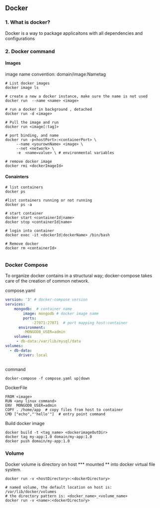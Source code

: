 ## Docker

### 1. What is docker?

Docker is a way to package applicaitons with all dependencies and configurations



### 2. Docker command

#### Images

image name convention: domain/image:Nametag

```shell
# List docker images
docker image ls

# create a new a docker instance, make sure the name is not used
docker run  --name <name> <image> 

# run a docker in background , detached
docker run -d <image>

# Pull the image and run
docker run <image[:tag]>

# port binding, and name
docker run -p<hostPort>:<containerPort> \
     --name <yourownName> <image> \
     --net <network> \
     -e  <name=value> \ # environmental variables 
     
# remove docker image
docker rmi <dockerImageId>

```

#### Conainters

```shell
# list containers
docker ps

#list containers running or not running
docker ps -a

# start container
docker start <containerId|name>
docker stop <containerId|name>

# login into container
docker exec -it <dockerId|dockerName> /bin/bash

# Remove docker
docker rm <containerId>


```



### Docker Compose

To organize docker contains in a structural way; docker-compose takes care of the creation of common network.

compose.yaml

```yaml
version: '3' # docker-compose version
services:
	mongodb:  # container name
		image: mongodb # docker image name
		ports:
		 	-27071:27071  # port mapping host:container
	  environment:
    	-MONGODB_USER=admin
    volumes:
     - db-data:/var/lib/mysql/data
volumes:
  - db-data:
      driver: local
    	
```



command

```shell
docker-compose -f compose.yaml up|down
```



DockerFile



```shell
FROM <image>
RUN <any linux command>
ENV  MONGODB_USER=admin
COPY . /home/app  # copy files from host to container
CMD ["echo","'hello'"]  # entry point command
```



Build docker image

```shell
docker build -t <tag_name> <dockerimageOutDir>
docker tag my-app:1.0 domain/my-app:1.0
docker push domain/my-app:1.0
```



### Volume

Docker volume is directory on host *** mounted ** into  docker virtual file system.

```
docker run -v <hostDirectory>:<dockerDirectory>

# named volume, the default location on host is: /var/lib/docker/volumes
# the directory pattern is: <docker_name>_<volume_name>
docker run -v <name>:<dockerDirectory>	
```

